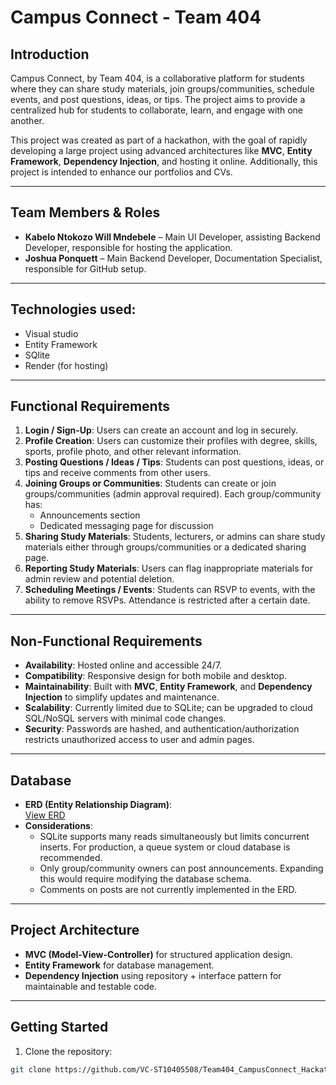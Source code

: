 # Campus Connect - Team 404

## Introduction
Campus Connect, by Team 404, is a collaborative platform for students where they can share study materials, join groups/communities, schedule events, and post questions, ideas, or tips. The project aims to provide a centralized hub for students to collaborate, learn, and engage with one another. 

This project was created as part of a hackathon, with the goal of rapidly developing a large project using advanced architectures like **MVC**, **Entity Framework**, **Dependency Injection**, and hosting it online. Additionally, this project is intended to enhance our portfolios and CVs.

---

## Team Members & Roles
- **Kabelo Ntokozo Will Mndebele** – Main UI Developer, assisting Backend Developer, responsible for hosting the application.  
- **Joshua Ponquett** – Main Backend Developer, Documentation Specialist, responsible for GitHub setup.

---
## Technologies used:

- Visual studio
- Entity Framework
- SQlite
- Render (for hosting)
---
## Functional Requirements
1. **Login / Sign-Up**: Users can create an account and log in securely.  
2. **Profile Creation**: Users can customize their profiles with degree, skills, sports, profile photo, and other relevant information.  
3. **Posting Questions / Ideas / Tips**: Students can post questions, ideas, or tips and receive comments from other users.  
4. **Joining Groups or Communities**: Students can create or join groups/communities (admin approval required). Each group/community has:
   - Announcements section
   - Dedicated messaging page for discussion  
5. **Sharing Study Materials**: Students, lecturers, or admins can share study materials either through groups/communities or a dedicated sharing page.  
6. **Reporting Study Materials**: Users can flag inappropriate materials for admin review and potential deletion.  
7. **Scheduling Meetings / Events**: Students can RSVP to events, with the ability to remove RSVPs. Attendance is restricted after a certain date.

---

## Non-Functional Requirements
- **Availability**: Hosted online and accessible 24/7.  
- **Compatibility**: Responsive design for both mobile and desktop.  
- **Maintainability**: Built with **MVC**, **Entity Framework**, and **Dependency Injection** to simplify updates and maintenance.  
- **Scalability**: Currently limited due to SQLite; can be upgraded to cloud SQL/NoSQL servers with minimal code changes.  
- **Security**: Passwords are hashed, and authentication/authorization restricts unauthorized access to user and admin pages.

---

## Database
- **ERD (Entity Relationship Diagram)**:  
[View ERD](https://drive.google.com/file/d/1WInvtsE2RU9FikPB8F0FtBKo3DV_mGH2/view)  
- **Considerations**:
  - SQLite supports many reads simultaneously but limits concurrent inserts. For production, a queue system or cloud database is recommended.
  - Only group/community owners can post announcements. Expanding this would require modifying the database schema.  
  - Comments on posts are not currently implemented in the ERD.

---

## Project Architecture
- **MVC (Model-View-Controller)** for structured application design.  
- **Entity Framework** for database management.  
- **Dependency Injection** using repository + interface pattern for maintainable and testable code.  

---

## Getting Started
1. Clone the repository:
```bash
git clone https://github.com/VC-ST10405508/Team404_CampusConnect_Hackathon.git

